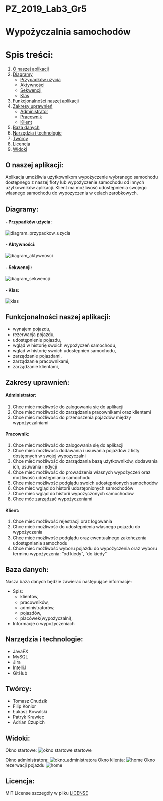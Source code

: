 # PZ_2019_Lab3_Gr5

# Wypożyczalnia samochodów

# Spis treści:
1. [O naszej aplikacji](#o-naszej-aplikacji)
2. [Diagramy](#diagramy)
     - [Przypadków użycia](#--przypadków-użycia)
     - [Aktywności](#--aktywności)
     - [Sekwencji](#--sekwencji)
     - [Klas](#--klas)
3. [Funkcjonalności naszej aplikacji](#funkcjonalności-naszej-aplikacji)
4. [Zakresy uprawnień](#zakresy-uprawnień)
     - [Administrator](#administrator)
     - [Pracownik](#pracownik)
     - [Klient](#klient)
5. [Baza danych](#baza-danych)
6. [Narzędzia i technologie](#narzędzia-i-technologie)
7. [Twórcy](#twórcy)
8. [Licencja](#licencja)
9. [Widoki](#wyglad)

## O naszej aplikacji:
   
  Aplikacja umożliwia użytkownikom wypożyczenie wybranego samochodu
  dostępnego z naszej floty lub wypożyczenie samochodu od innych użytkowników aplikacji.
  Klient ma możliwość udostępnienia swojego własnego samochodu do wypożyczenia w celach zarobkowych.

## Diagramy:

####   - Przypadków użycia:
   ![diagram_przypadkow_uzycia](https://user-images.githubusercontent.com/47949957/53828833-05126980-3f7f-11e9-96ee-613342b55891.png)
   
####   - Aktywności:
   
   ![diagram_aktywnosci](https://user-images.githubusercontent.com/47949957/53783939-e32fcd00-3f13-11e9-93de-1c82f2b6e33a.jpg)
   
####   - Sekwencji:
   ![diagram_sekwencji](https://user-images.githubusercontent.com/26200573/54179388-f228f900-4498-11e9-8e34-e7d3578c448b.PNG)

   
####   - Klas:
   ![klas](https://user-images.githubusercontent.com/47949957/53831151-65f07080-3f84-11e9-9575-400f4a0aa04f.png)   


## Funkcjonalności naszej aplikacji:
  - wynajem pojazdu,
  - rezerwacja pojazdu,
  - udostępnienie pojazdu,
  - wgląd w historię swoich wypożyczeń samochodu,
  - wgląd w historię swoich udostępnień samochodu,
  - zarządzanie pojazdami,
  - zarządzanie pracownikami,
  - zarządzanie klientami,
  
  
  
  ## Zakresy uprawnień:

#### Administrator:
  1. Chce mieć możliwość do zalogowania się do aplikacji
  2. Chce mieć możliwość do zarządzania pracownikami oraz klientami
  3. Chce mieć możliwość do przenoszenia pojazdów między wypożyczalniami

#### Pracownik:
  1. Chce mieć możliwość do zalogowania się do aplikacji
  2. Chce mieć możliwość dodawania i usuwania pojazdów z listy dostępnych w swojej wypożyczalni
  3. Chce mieć możliwość do zarządzania bazą użytkowników, dodawania ich, usuwania i edycji
  4. Chce mieć możliwość do prowadzenia własnych wypożyczeń oraz możliwość udostępniania samochodu
  5. Chce mieć możliwość podglądu swoich udostępnionych samochodów
  6. Chce mieć wgląd do historii udostępnionych samochodów
  7. Chce mieć wgląd do historii wypożyczonych samochodów
  8. Chce móc zarządzać wypożyczeniami

#### Klient:
  1. Chce mieć możliwość rejestracji oraz logowania
  2. Chce mieć możliwość do udostępnienia własnego pojazdu do wypożyczenia
  3. Chce mieć możliwość podglądu oraz ewentualnego zakończenia udostępniania samochodu
  4. Chce mieć możliwość wyboru pojazdu do wypożyczenia oraz wyboru terminu wypożyczenia: “od kiedy”, “do kiedy”



## Baza danych:
Nasza baza danych będzie zawierać następujące informacje:
   - Spis:
     - klientów,
     - pracowników,
     - administratorów,
     - pojazdów,
     - placówek(wypożyczalni),
   - Informacje o wypożyczeniach

## Narzędzia i technologie:
   - JavaFX 
   - MySQL  
   - Jira
   - IntelliJ
   - GitHub


## Twórcy:
   - Tomasz Chudzik
   - Filip Konior
   - Łukasz Kowalski
   - Patryk Krawiec
   - Adrian Czupich
   
   
## Widoki:
Okno startowe:
    ![okno startowe startowe](https://user-images.githubusercontent.com/47949957/54594492-12286180-4a31-11e9-8603-9c5865f75956.png)

Okno administratora:
    ![okno_administratora](https://user-images.githubusercontent.com/37296747/54594556-3126f380-4a31-11e9-9194-25bcd0929fe6.PNG)
Okno klienta:
     ![home](https://user-images.githubusercontent.com/26200573/54594877-d5a93580-4a31-11e9-836e-9be8df40ffe9.png)
Okno rezerwacji pojazdu
     ![home](https://user-images.githubusercontent.com/37652885/54882778-cbd26880-4e5d-11e9-93b2-145f988bbc29.png)
## Licencja:
   MIT License szczegóły w pliku [LICENSE](LICENSE)


